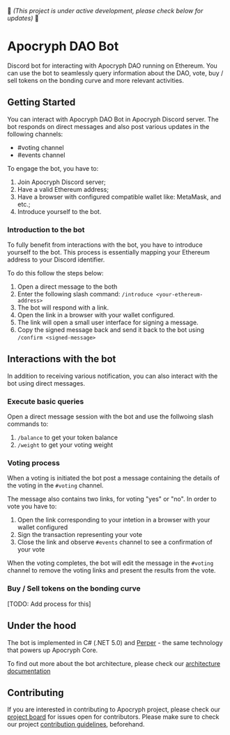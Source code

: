 🚧 _(This project is under active development, please check below for updates)_ 🚧

# Apocryph DAO Bot
Discord bot for interacting with Apocryph DAO running on Ethereum.
You can use the bot to seamlessly query information about the DAO,
vote, buy / sell tokens on the bonding curve and more relevant
activities.

## Getting Started
You can interact with Apocryph DAO Bot in Apocryph Discord server.
The bot responds on direct messages and also post various updates
in the following channels:
 - #voting channel
 - #events channel

To engage the bot, you have to:
1. Join Apocryph Discord server; 
2. Have a valid Ethereum address;
3. Have a browser with configured compatible wallet like: MetaMask, and etc.;
4. Introduce yourself to the bot. 

### Introduction to the bot
To fully benefit from interactions with the bot, you have to introduce
yourself to the bot. This process is essentially mapping your
Ethereum address to your Discord identifier.

To do this follow the steps below:
1. Open a direct message to the both
2. Enter the following slash command: `/introduce <your-ethereum-address>`
3. The bot will respond with a link.
4. Open the link in a browser with your wallet configured.
5. The link will open a small user interface for signing a message.
6. Copy the signed message back and send it back to the bot using `/confirm <signed-message>`

## Interactions with the bot
In addition to receiving various notification, you can also interact
with the bot using direct messages.

### Execute basic queries
Open a direct message session with the bot and use the follwoing
slash commands to:
1. `/balance` to get your token balance 
2. `/weight` to get your voting weight

### Voting process
When a voting is initiated the bot post a message containing
the details of the voting in the `#voting` channel.

The message also contains two links, for voting "yes" or "no".
In order to vote you have to:
1. Open the link corresponding to your intetion in a browser with your wallet configured
2. Sign the transaction representing your vote
3. Close the link and observe `#events` channel to see a confirmation of your vote

When the voting completes, the bot will edit the message in the `#voting` channel to
remove the voting links and present the results from the vote.

### Buy / Sell tokens on the bonding curve
[TODO: Add process for this]

## Under the hood
The bot is implemented in C# (.NET 5.0) and [Perper](https://github.com/obecto/perper) - 
the same technology that powers up Apocryph Core.

To find out more about the bot architecture, please check our 
[architecture documentation](docs/architecture-overview.md)

## Contributing
If you are interested in contributing to Apocryph project, please
check our [project board](https://github.com/orgs/comrade-coop/projects/1) 
for issues open for contributors. Please make sure to check our 
project [contribution guidelines](CONTRIBUTING.md), beforehand.  
